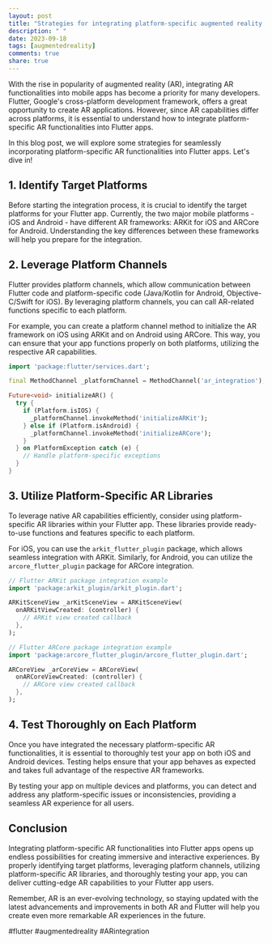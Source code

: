 ```yaml
---
layout: post
title: "Strategies for integrating platform-specific augmented reality functionalities in Flutter apps."
description: " "
date: 2023-09-18
tags: [augmentedreality]
comments: true
share: true
---
```


With the rise in popularity of augmented reality (AR), integrating AR functionalities into mobile apps has become a priority for many developers. Flutter, Google's cross-platform development framework, offers a great opportunity to create AR applications. However, since AR capabilities differ across platforms, it is essential to understand how to integrate platform-specific AR functionalities into Flutter apps.

In this blog post, we will explore some strategies for seamlessly incorporating platform-specific AR functionalities into Flutter apps. Let's dive in!

## 1. Identify Target Platforms

Before starting the integration process, it is crucial to identify the target platforms for your Flutter app. Currently, the two major mobile platforms - iOS and Android - have different AR frameworks: ARKit for iOS and ARCore for Android. Understanding the key differences between these frameworks will help you prepare for the integration.

## 2. Leverage Platform Channels

Flutter provides platform channels, which allow communication between Flutter code and platform-specific code (Java/Kotlin for Android, Objective-C/Swift for iOS). By leveraging platform channels, you can call AR-related functions specific to each platform.

For example, you can create a platform channel method to initialize the AR framework on iOS using ARKit and on Android using ARCore. This way, you can ensure that your app functions properly on both platforms, utilizing the respective AR capabilities.

```dart
import 'package:flutter/services.dart';

final MethodChannel _platformChannel = MethodChannel('ar_integration');

Future<void> initializeAR() {
  try {
    if (Platform.isIOS) {
      _platformChannel.invokeMethod('initializeARKit');
    } else if (Platform.isAndroid) {
      _platformChannel.invokeMethod('initializeARCore');
    }
  } on PlatformException catch (e) {
    // Handle platform-specific exceptions
  }
}
```

## 3. Utilize Platform-Specific AR Libraries

To leverage native AR capabilities efficiently, consider using platform-specific AR libraries within your Flutter app. These libraries provide ready-to-use functions and features specific to each platform.

For iOS, you can use the `arkit_flutter_plugin` package, which allows seamless integration with ARKit. Similarly, for Android, you can utilize the `arcore_flutter_plugin` package for ARCore integration.

```dart
// Flutter ARKit package integration example
import 'package:arkit_plugin/arkit_plugin.dart';

ARKitSceneView _arKitSceneView = ARKitSceneView(
  onARKitViewCreated: (controller) {
    // ARKit view created callback
  },
);

// Flutter ARCore package integration example
import 'package:arcore_flutter_plugin/arcore_flutter_plugin.dart';

ARCoreView _arCoreView = ARCoreView(
  onARCoreViewCreated: (controller) {
    // ARCore view created callback
  },
);
```

## 4. Test Thoroughly on Each Platform

Once you have integrated the necessary platform-specific AR functionalities, it is essential to thoroughly test your app on both iOS and Android devices. Testing helps ensure that your app behaves as expected and takes full advantage of the respective AR frameworks.

By testing your app on multiple devices and platforms, you can detect and address any platform-specific issues or inconsistencies, providing a seamless AR experience for all users.

## Conclusion

Integrating platform-specific AR functionalities into Flutter apps opens up endless possibilities for creating immersive and interactive experiences. By properly identifying target platforms, leveraging platform channels, utilizing platform-specific AR libraries, and thoroughly testing your app, you can deliver cutting-edge AR capabilities to your Flutter app users.

Remember, AR is an ever-evolving technology, so staying updated with the latest advancements and improvements in both AR and Flutter will help you create even more remarkable AR experiences in the future.

#flutter #augmentedreality #ARintegration